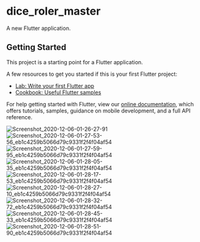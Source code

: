 # dice_roler_master

A new Flutter application.

## Getting Started

This project is a starting point for a Flutter application.

A few resources to get you started if this is your first Flutter project:

- [Lab: Write your first Flutter app](https://flutter.dev/docs/get-started/codelab)
- [Cookbook: Useful Flutter samples](https://flutter.dev/docs/cookbook)

For help getting started with Flutter, view our
[online documentation](https://flutter.dev/docs), which offers tutorials,
samples, guidance on mobile development, and a full API reference.


![Screenshot_2020-12-06-01-26-27-91](https://user-images.githubusercontent.com/56849235/101262812-12c9c580-36f6-11eb-927e-af0442398f84.jpg)
![Screenshot_2020-12-06-01-27-53-56_eb1c4259b5066d79c9331f2f4f04af54](https://user-images.githubusercontent.com/56849235/101262824-2ecd6700-36f6-11eb-8273-20e2983e6a3d.jpg)
![Screenshot_2020-12-06-01-27-59-95_eb1c4259b5066d79c9331f2f4f04af54](https://user-images.githubusercontent.com/56849235/101262829-3b51bf80-36f6-11eb-90e6-50b414065269.jpg)
![Screenshot_2020-12-06-01-28-05-35_eb1c4259b5066d79c9331f2f4f04af54](https://user-images.githubusercontent.com/56849235/101262841-4dcbf900-36f6-11eb-9de9-17dcb63e1ba5.jpg)
![Screenshot_2020-12-06-01-28-17-53_eb1c4259b5066d79c9331f2f4f04af54](https://user-images.githubusercontent.com/56849235/101262852-5b817e80-36f6-11eb-8d37-dab201f2e625.jpg)
![Screenshot_2020-12-06-01-28-27-10_eb1c4259b5066d79c9331f2f4f04af54](https://user-images.githubusercontent.com/56849235/101262860-663c1380-36f6-11eb-9c29-e7b9bde50ad4.jpg)
![Screenshot_2020-12-06-01-28-32-72_eb1c4259b5066d79c9331f2f4f04af54](https://user-images.githubusercontent.com/56849235/101262870-79e77a00-36f6-11eb-96a6-46c12e6ecc47.jpg)
![Screenshot_2020-12-06-01-28-45-33_eb1c4259b5066d79c9331f2f4f04af54](https://user-images.githubusercontent.com/56849235/101262877-8c61b380-36f6-11eb-9d21-ae46ff968e92.jpg)
![Screenshot_2020-12-06-01-28-51-90_eb1c4259b5066d79c9331f2f4f04af54](https://user-images.githubusercontent.com/56849235/101262882-97b4df00-36f6-11eb-9c28-806c0ede9bc8.jpg)
